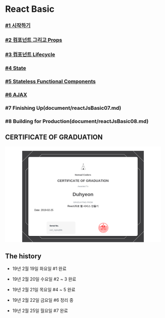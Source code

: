 # React Basic

### [#1 시작하기](document/reactJsBasic01.md)

### [#2 컴포넌트 그리고 Props](document/reactJsBasic02.md)

### [#3 컴포넌트 Lifecycle](document/reactJsBasic03.md)

### [#4 State](document/reactJsBasic04.md)

### [#5 Stateless Functional Components](document/reactJsBasic05.md)

### [#6 AJAX](document/reactJsBasic06.md)

### #7 Finishing Up(document/reactJsBasic07.md)

### #8 Building for Production(document/reactJsBasic08.md)

## CERTIFICATE OF GRADUATION

![](certificate-of-completion-for-reactjs.png)

## The history

- 19년 2월 19일 화요일 #1 완료

- 19년 2월 20일 수요일 #2 ~ 3 완료

- 19년 2월 21일 목요일 #4 ~ 5 완료

- 19년 2월 22일 금요일 #6 정리 중

- 19년 2월 25일 월요일 #7 완료